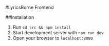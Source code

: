 #LyricsBorne Frontend

##Installation
1. Run `cd src && npm install`
2. Start development server with `npm run dev`
3. Open your browser to `localhost:8080`